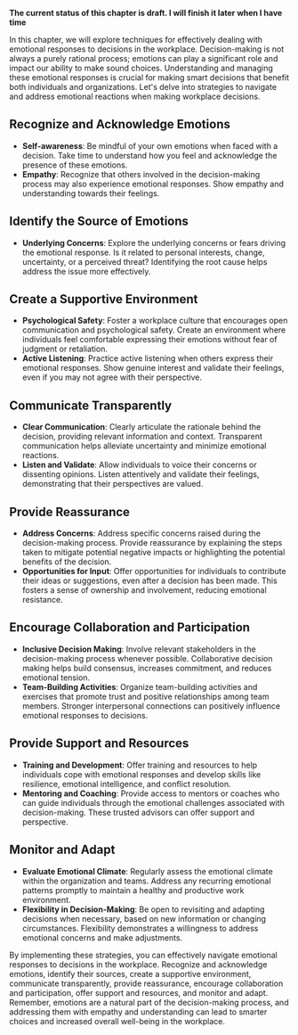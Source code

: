 **The current status of this chapter is draft. I will finish it later when I have time**

In this chapter, we will explore techniques for effectively dealing with emotional responses to decisions in the workplace. Decision-making is not always a purely rational process; emotions can play a significant role and impact our ability to make sound choices. Understanding and managing these emotional responses is crucial for making smart decisions that benefit both individuals and organizations. Let's delve into strategies to navigate and address emotional reactions when making workplace decisions.

Recognize and Acknowledge Emotions
----------------------------------

* **Self-awareness**: Be mindful of your own emotions when faced with a decision. Take time to understand how you feel and acknowledge the presence of these emotions.
* **Empathy**: Recognize that others involved in the decision-making process may also experience emotional responses. Show empathy and understanding towards their feelings.

Identify the Source of Emotions
-------------------------------

* **Underlying Concerns**: Explore the underlying concerns or fears driving the emotional response. Is it related to personal interests, change, uncertainty, or a perceived threat? Identifying the root cause helps address the issue more effectively.

Create a Supportive Environment
-------------------------------

* **Psychological Safety**: Foster a workplace culture that encourages open communication and psychological safety. Create an environment where individuals feel comfortable expressing their emotions without fear of judgment or retaliation.
* **Active Listening**: Practice active listening when others express their emotional responses. Show genuine interest and validate their feelings, even if you may not agree with their perspective.

Communicate Transparently
-------------------------

* **Clear Communication**: Clearly articulate the rationale behind the decision, providing relevant information and context. Transparent communication helps alleviate uncertainty and minimize emotional reactions.
* **Listen and Validate**: Allow individuals to voice their concerns or dissenting opinions. Listen attentively and validate their feelings, demonstrating that their perspectives are valued.

Provide Reassurance
-------------------

* **Address Concerns**: Address specific concerns raised during the decision-making process. Provide reassurance by explaining the steps taken to mitigate potential negative impacts or highlighting the potential benefits of the decision.
* **Opportunities for Input**: Offer opportunities for individuals to contribute their ideas or suggestions, even after a decision has been made. This fosters a sense of ownership and involvement, reducing emotional resistance.

Encourage Collaboration and Participation
-----------------------------------------

* **Inclusive Decision Making**: Involve relevant stakeholders in the decision-making process whenever possible. Collaborative decision making helps build consensus, increases commitment, and reduces emotional tension.
* **Team-Building Activities**: Organize team-building activities and exercises that promote trust and positive relationships among team members. Stronger interpersonal connections can positively influence emotional responses to decisions.

Provide Support and Resources
-----------------------------

* **Training and Development**: Offer training and resources to help individuals cope with emotional responses and develop skills like resilience, emotional intelligence, and conflict resolution.
* **Mentoring and Coaching**: Provide access to mentors or coaches who can guide individuals through the emotional challenges associated with decision-making. These trusted advisors can offer support and perspective.

Monitor and Adapt
-----------------

* **Evaluate Emotional Climate**: Regularly assess the emotional climate within the organization and teams. Address any recurring emotional patterns promptly to maintain a healthy and productive work environment.
* **Flexibility in Decision-Making**: Be open to revisiting and adapting decisions when necessary, based on new information or changing circumstances. Flexibility demonstrates a willingness to address emotional concerns and make adjustments.

By implementing these strategies, you can effectively navigate emotional responses to decisions in the workplace. Recognize and acknowledge emotions, identify their sources, create a supportive environment, communicate transparently, provide reassurance, encourage collaboration and participation, offer support and resources, and monitor and adapt. Remember, emotions are a natural part of the decision-making process, and addressing them with empathy and understanding can lead to smarter choices and increased overall well-being in the workplace.

